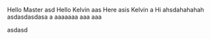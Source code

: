 Hello Master
asd
Hello
Kelvin
aas
Here asis Kelvin
a
Hi ahsdahahahah
asdasdasdasa
a
aaaaaaa
aaa
aaa

asdasd
